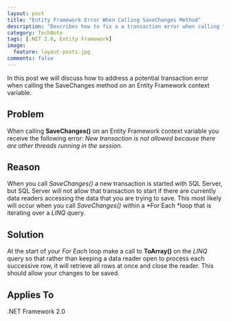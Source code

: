 ```yaml
---
layout: post
title: "Entity Framework Error When Calling SaveChanges Method"
description: "Describes how to fix a a transaction error when calling the SaveChanges method on an Entity Framework context variable."
category: TechNote
tags: [.NET 2.0, Entity Framework]
image: 
  feature: layout-posts.jpg
comments: false 
---
```

In this post we will discuss how to address a potential transaction error when calling the SaveChanges method on an Entity Framework context variable.

<!-- more -->

## Problem

When calling **SaveChanges()** on an Entity Framework context variable you receive the following error: *New transaction is not allowed because there are other threads running in the session.*

## Reason

When you call *SaveChanges()* a new transaction is started with SQL Server, but SQL Server will not allow that transaction to start if there are currently data readers accessing the data that you are trying to save. This most likely will occur when you call *SaveChanges()* within a *For Each *loop that is iterating over a *LINQ* query.

## Solution

At the start of your *For Each* loop make a call to **ToArray()** on the *LINQ* query so that rather than keeping a data reader open to process each successive row, it will retrieve all rows at once and close the reader. This should allow your changes to be saved.

## Applies To

.NET Framework 2.0
